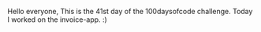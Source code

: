 Hello everyone,
This is the 41st day of the 100daysofcode challenge. Today I worked on the invoice-app. :)